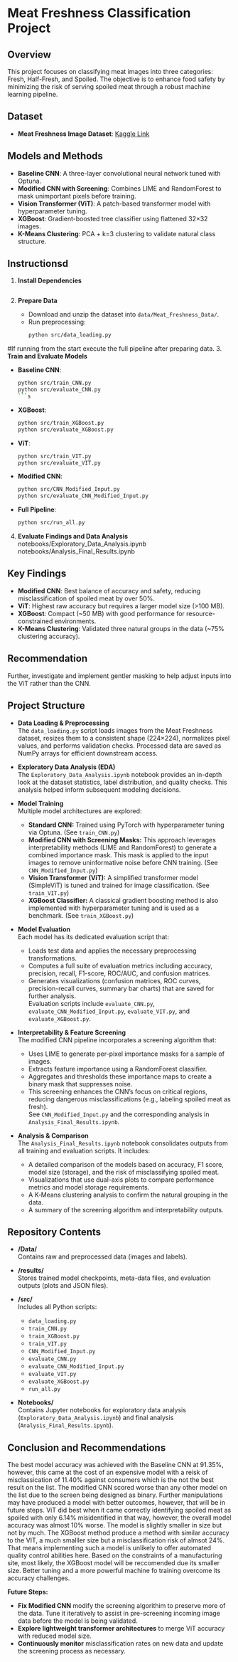 # Meat Freshness Classification Project
## Overview

This project focuses on classifying meat images into three categories: Fresh, Half-Fresh, and Spoiled. The objective is to enhance food safety by minimizing the risk of serving spoiled meat through a robust machine learning pipeline.

## Dataset

- **Meat Freshness Image Dataset**: [Kaggle Link](https://www.kaggle.com/datasets/vinayakshanawad/meat-freshness-image-dataset)

## Models and Methods

- **Baseline CNN**: A three-layer convolutional neural network tuned with Optuna.
- **Modified CNN with Screening**: Combines LIME and RandomForest to mask unimportant pixels before training.
- **Vision Transformer (ViT)**: A patch-based transformer model with hyperparameter tuning.
- **XGBoost**: Gradient-boosted tree classifier using flattened 32×32 images.
- **K-Means Clustering**: PCA + k=3 clustering to validate natural class structure.

## Instructionsd
1. **Install Dependencies**  
   ```Follow the instructions in requirements.txt to bring your system up to speed in terms of pytorch, CUDA, CUDNN and other packages. You will not be able to run this code in a reasonable time frame without an NVIDIA GPU. Even with this acceleration it still takes multiple hours to tune the models.
   ```

2. **Prepare Data**  
   - Download and unzip the dataset into `data/Meat_Freshness_Data/`.
   - Run preprocessing:  
     ```bash
     python src/data_loading.py
     ```
#If running from the start execute the full pipeline after preparing data.
3. **Train and Evaluate Models**  
   - **Baseline CNN**:  
     ```bash
     python src/train_CNN.py  
     python src/evaluate_CNN.py
     ```s
   - **XGBoost**:  
     ```bash
     python src/train_XGBoost.py  
     python src/evaluate_XGBoost.py
     ```
   - **ViT**:  
     ```bash
     python src/train_VIT.py  
     python src/evaluate_VIT.py
     ```
   - **Modified CNN**:  
     ```bash
     python src/CNN_Modified_Input.py  
     python src/evaluate_CNN_Modified_Input.py
     ```
   - **Full Pipeline**:  
     ```bash
     python src/run_all.py
     ```
4. **Evaluate Findings and Data Analysis**
notebooks/Exploratory_Data_Analysis.ipynb
notebooks/Analysis_Final_Results.ipynb
## Key Findings

- **Modified CNN**: Best balance of accuracy and safety, reducing misclassification of spoiled meat by over 50%.
- **ViT**: Highest raw accuracy but requires a larger model size (>100 MB).
- **XGBoost**: Compact (~50 MB) with good performance for resource-constrained environments.
- **K-Means Clustering**: Validated three natural groups in the data (~75% clustering accuracy).

## Recommendation

Further, investigate and implement gentler masking to help adjust inputs into the ViT rather than the CNN.

## Project Structure

- **Data Loading & Preprocessing**  
  The `data_loading.py` script loads images from the Meat Freshness dataset, resizes them to a consistent shape (224×224), normalizes pixel values, and performs validation checks. Processed data are saved as NumPy arrays for efficient downstream access.

- **Exploratory Data Analysis (EDA)**  
  The `Exploratory_Data_Analysis.ipynb` notebook provides an in-depth look at the dataset statistics, label distribution, and quality checks. This analysis helped inform subsequent modeling decisions.

- **Model Training**  
  Multiple model architectures are explored:
  - **Standard CNN:** Trained using PyTorch with hyperparameter tuning via Optuna. (See `train_CNN.py`)
  - **Modified CNN with Screening Masks:** This approach leverages interpretability methods (LIME and RandomForest) to generate a combined importance mask. This mask is applied to the input images to remove uninformative noise before CNN training. (See `CNN_Modified_Input.py`)
  - **Vision Transformer (ViT):** A simplified transformer model (SimpleViT) is tuned and trained for image classification. (See `train_VIT.py`)
  - **XGBoost Classifier:** A classical gradient boosting method is also implemented with hyperparameter tuning and is used as a benchmark. (See `train_XGBoost.py`)

- **Model Evaluation**  
  Each model has its dedicated evaluation script that:
  - Loads test data and applies the necessary preprocessing transformations.
  - Computes a full suite of evaluation metrics including accuracy, precision, recall, F1-score, ROC/AUC, and confusion matrices.
  - Generates visualizations (confusion matrices, ROC curves, precision-recall curves, summary bar charts) that are saved for further analysis.  
  Evaluation scripts include `evaluate_CNN.py`, `evaluate_CNN_Modified_Input.py`, `evaluate_VIT.py`, and `evaluate_XGBoost.py`.

- **Interpretability & Feature Screening**  
  The modified CNN pipeline incorporates a screening algorithm that:
  - Uses LIME to generate per-pixel importance masks for a sample of images.
  - Extracts feature importance using a RandomForest classifier.
  - Aggregates and thresholds these importance maps to create a binary mask that suppresses noise.
  - This screening enhances the CNN’s focus on critical regions, reducing dangerous misclassifications (e.g., labeling spoiled meat as fresh).  
  See `CNN_Modified_Input.py` and the corresponding analysis in `Analysis_Final_Results.ipynb`.

- **Analysis & Comparison**  
  The `Analysis_Final_Results.ipynb` notebook consolidates outputs from all training and evaluation scripts. It includes:
  - A detailed comparison of the models based on accuracy, F1 score, model size (storage), and the risk of misclassifying spoiled meat.
  - Visualizations that use dual-axis plots to compare performance metrics and model storage requirements.
  - A K‑Means clustering analysis to confirm the natural grouping in the data.
  - A summary of the screening algorithm and interpretability outputs.

## Repository Contents

- **/Data/**  
  Contains raw and preprocessed data (images and labels).

- **/results/**  
  Stores trained model checkpoints, meta-data files, and evaluation outputs (plots and JSON files).

- **/src/**  
  Includes all Python scripts:
  - `data_loading.py`
  - `train_CNN.py`
  - `train_XGBoost.py`
  - `train_VIT.py`
  - `CNN_Modified_Input.py`
  - `evaluate_CNN.py`
  - `evaluate_CNN_Modified_Input.py`
  - `evaluate_VIT.py`
  - `evaluate_XGBoost.py`
  - `run_all.py`

- **Notebooks/**  
  Contains Jupyter notebooks for exploratory data analysis (`Exploratory_Data_Analysis.ipynb`) and final analysis (`Analysis_Final_Results.ipynb`). 

## Conclusion and Recommendations

The best model accuracy was achieved with the Baseline CNN at 91.35%, however, this came at the cost of an expensive model with a reisk of misclassication of 11.40% against consumers which is the not the best result on the list. The modified CNN scored worse than any other model on the list due to the screen being designed as binary. Further manipulations may have produced a model with better outcomes, however, that will be in future steps. ViT did best when it came correctly identifying spoiled meat as spoiled with only 6.14% misidentified in that way, however, the overall model accuracy was almost 10% worse. The model is slightly smaller in size but not by much. The XGBoost method produce a method with similar accuracy to the VIT, a much smalller size but a misclassification risk of almsot 24%. That means implementing such a model is unlikely to offer automated quality control abilities here. Based on the constraints of a manufacturing site, most likely, the XGBoost model will be reccomended due its smaller size. Better tuning and a more powerful machine fo training overcome its accuracy challenges.

**Future Steps:**
- **Fix Modified CNN** modify the screening algorithim to preserve more of the data. Tune it iteratively to assist in pre-screening incoming image data before the model is being validated. 
- **Explore lightweight transformer architectures** to merge ViT accuracy with reduced model size.
- **Continuously monitor** misclassification rates on new data and update the screening process as necessary.

